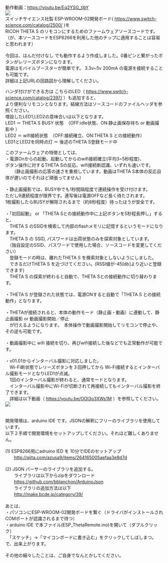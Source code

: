 
動作動画：https://youtu.be/Eq2YSG_tlbY<BR>
[![](http://img.youtube.com/vi/Eq2YSG_tlbY/0.jpg)](https://www.youtube.com/watch?v=Eq2YSG_tlbY)
<BR>
スイッチサイエンス社製 ESP-WROOM-02開発ボード( https://www.switch-science.com/catalog/2500/ )を<BR>
RICOH THETA S のリモコンにするためのファームウェアソースコードです。<BR>
（が、本ソースコードをESP8266を利用した他のチップに適用することは容易と思われます）<BR>
<BR>
今回は、はんだ付けなし でも動作するよう作成しました。0番ピンと繋がったボタンがレリーズボタンになります。<BR>
電源はモバイルブースターが簡単です。 3.3v~5v 200mA の電源を接続することも可能です。<BR>
詳細は上記URLの回路図から理解してください。<BR>

ハンダ付けができる方は こちらのLED（ https://www.switch-science.com/catalog/2397/ ）も追加すると、<BR>
より便利なリモコンとなります。結線方法はソースコードのファイルヘッダを参照ください。<BR>
増設したLED1,LED2の意味合いは以下となります。<BR>
  LED1 ＝ THETA S BUSY 状態　（OFF:idle状態、ON:静止画保存待ち or 動画撮影中 ）<BR>
  LED2 ＝ wifi接続状態　（OFF:接続確立、ON:THETA S との接続動作）<BR>
  LED1とLED2を同時点灯 ＝ 後述のTHETA S登録モード中<BR>

このファームウェアの特徴としては、<BR>
  ・電源Onからの起動、起動してからのwifi接続確立(平均3~5秒程度)、<BR>
    ボタン操作に対するTHETA Sの反応、wifi接続断認識、いずれも速いです。<BR>
　　（静止画撮影の応答の速さを重視しています。動画はTHETA S本体の反応自体が遅いのでそれほど頑張ってません）<BR>
<BR>
  ・静止画撮影では、BUSY中でも1秒間隔程度で連続操作を受け付けます。<BR>
    ただし9連続程度が限界です。連写後は電源OFFなど長く待たされます。<BR>
    1枚撮影したらBUSYが解除されるまで（約8秒程度）待ったほうが安全です。<BR>
<BR>
  ・「初回起動」 or 「THETA Sとの接続動作中に上記ボタンを5秒程長押し」すると、<BR>
  　THETA S のSSIDを検索して内部のflashメモリに記憶するというモードになります。<BR>
  　THETA S の SSID, パスワードは出荷状態のみを探索対象としています。<BR>
  　（独自設定のSSID、パスワードで使用した場合、ソースコードを変更してください）<BR>
  　登録モードの時は、離れたTHETA S を検索対象としないようにしました。<BR>
  　できるだけTHETA S を近づけてください。(RSSI値が-45[db]より近いと登録できます)<BR>
  　THETA S の探索が終わると自動で、THETA Sとの接続動作に切り替わります。<BR>
<BR>
  ・THETA S が登録された状態では、電源ONすると自動で「THETA S との接続動作」となります。<BR>
<BR>
  ・THETAが接続されると、本体の動作モード（静止画・動画）に連動して、静止画撮影 or 動画撮影開始／停止<BR>
  　が行えるようになります。　本体操作で動画撮影開始してリモコンで停止や、その逆も可能です。<BR>
<BR>
  ・動画撮影中に wifi 接続を切り、再びwifi接続した後などでも正常動作が可能です。<BR>
<BR>
  ・v01.01からインターバル撮影に対応しました。<BR>
  　Wi-Fi断状態でレリーズボタンを３回押してから Wi-Fi接続するとインターバル撮影モードとなりLED1が点滅。<BR>
  　1回のインターバル撮影が終わると、通常モードとなります。<BR>
  　インターバル撮影中にWi-Fiが切断されて再接続してもインターバル撮影を終了できます。<BR>
  　詳細は以下動画（ https://youtu.be/OOI3o3XWs1M ）を参照してください。<BR>
[![](http://img.youtube.com/vi/OOI3o3XWs1M&feature=youtu.be/0.jpg)](https://www.youtube.com/watch?v=OOI3o3XWs1M&feature=youtu.be)
<BR>
<BR>
<BR>
開発環境は、arduino IDE です。JSONの解釈にフリーのライブラリを使用しています。<BR>
以下２手順で開発環境をセットアップしてください。それほど難しくありません。<BR>
<BR>
  (1) ESP8266用にadruino IED を 10分でIDEのセットアップ<BR>
  　　http://qiita.com/azusa9/items/264165005aefaa3e8d7d<BR>
<BR>
  (2) JSON パーサーのライブラリを追加する。<BR>
  　　ライブラリは以下からzipをダウンロード<BR>
  　　https://github.com/bblanchon/ArduinoJson<BR>
  　　ライブラリの追加方法は以下<BR>
  　　http://make.bcde.jp/category/39/<BR>
<BR>
あとは、<BR>
  ・パソコンにESP-WROOM-02開発ボードを繋ぐ（ドライバがインストールされCOMポートが認識されるまで待つ）<BR>
  ・arduino IDE で本ファイル(ESP_ThetaRemote.ino)を開いて（ダブルクリック）<BR>
  　「スケッチ」→「マイコンボードに書き込む」をクリックしてしばしまつ。<BR>
で、出来上がります。<BR>
<BR>
その他の細々したことは、ご自身でなんとかしてください。<BR>
<BR>

